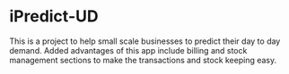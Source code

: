 # iPredict-UD
This is a project to help small scale businesses to predict their day to day demand. Added advantages of this app include billing and stock management sections to make the transactions and stock keeping easy.
